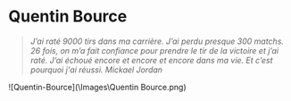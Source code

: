 # Quentin Bource 

>*J’ai raté 9000 tirs dans ma carrière. J’ai perdu presque 300 matchs. 26 fois, on m’a fait confiance pour prendre le tir de la victoire et j’ai raté.  J’ai échoué encore et encore et encore dans ma vie. Et c’est pourquoi j'ai réussi. 
Mickael Jordan*

![Quentin-Bource](\Images\Quentin Bource.png)



